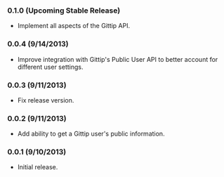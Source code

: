 ### 0.1.0 (Upcoming Stable Release)
* Implement all aspects of the Gittip API.

### 0.0.4 (9/14/2013)
* Improve integration with Gittip's Public User API to better account for different user settings.

### 0.0.3 (9/11/2013)
* Fix release version.

### 0.0.2 (9/11/2013)
* Add ability to get a Gittip user's public information.

### 0.0.1 (9/10/2013)
* Initial release.
